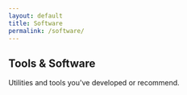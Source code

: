 ```yaml
---
layout: default
title: Software
permalink: /software/
---
```


## Tools & Software

Utilities and tools you've developed or recommend.
